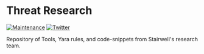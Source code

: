 # Threat Research

[![Maintenance](https://img.shields.io/badge/Maintained%3F-yes-green.svg)](https://GitHub.com/Naereen/StrapDown.js/graphs/commit-activity)
[![Twitter](https://badgen.net/badge/icon/twitter?icon=twitter&label)](https://twitter.com/InsideStairwell)


Repository of Tools, Yara rules, and code-snippets from Stairwell's research team.
